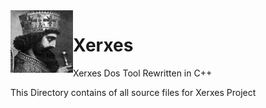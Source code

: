 <img align="left" width="100" height="100" src="../../img/XerxesTheGreat.jpg">

# Xerxes
Xerxes Dos Tool Rewritten in C++

This Directory contains of all source files for Xerxes Project